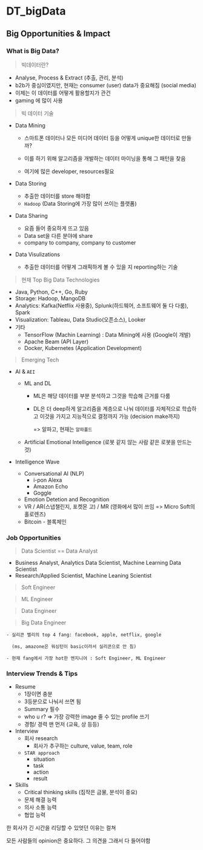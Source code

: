 # DT_bigData

## Big Opportunities & Impact

### What is Big Data?

> 빅데이터란?

- Analyse, Process & Extract (추출, 관리, 분석)
- b2b가 중심이였지만, 현재는 consumer (user) data가 중요해짐 (social media)
- 이제는 이 데이터를 어떻게 활용할지가 관건
- gaming 에 많이 사용



> 빅 데이터 기술

- Data Mining

  - 스마트폰 데이터나 모든 미디어 데이터 등을 어떻게 unique한 데이터로 만들까?

  - 이를 하기 위해 알고리즘을 개발하는 데이터 마이닝을 통해 그 패턴을 찾음

  - 여기에 많은 developer, resources필요

- Data Storing

  - 추출한 데이터를 store 해야함
  - `Hadoop` (Data Storing에 가장 많이 쓰이는 플랫폼)

- Data Sharing

  - 요즘 들어 중요하게 뜨고 있음
  - Data set을 다른 분야에 share
  - company to company, company to customer

- Data Visulizations

  - 추출한 데이터를 어떻게 그래픽하게 볼 수 있을 지 reporting하는 기술



> 현재 Top Big Data Technologies

- Java, Python, C++, Go, Ruby
- Storage: Hadoop, MangoDB
-  Analytics: Kafka(Netflix 사용중), Splunk(하드웨어, 소프트웨어 둘 다 다룸), Spark
- Visualization: Tableau, Data Studio(오픈소스), Looker
- 기타
  - TensorFlow (Machin Learning) : Data Mining에 사용 (Google이 개발)
  - Apache Beam (API Layer)
  - Docker, Kubernetes (Application Development)



> Emerging Tech

- AI & `AEI`

  - ML and DL

    - ML은 해당 데이터를 부분 분석하고 그것을 학습해 근거를 다룸

    - DL은 더 deep하게 알고리즘을 계층으로 나눠 데이터를 자체적으로 학습하고 이것을 가지고 지능적으로 결정까지 가능 (decision make까지)

      => 알파고, 현재는 `알파폴드`

  - Artificial Emotional Intelligence (로봇 같지 않는 사람 같은 로봇을 만드는 것)

- Intelligence Wave
  - Conversational AI (NLP)
    - i-pon Alexa
    - Amazon Echo
    - Goggle
  - Emotion Detetion and Recognition
  - VR / AR(스냅챌린지, 포켓몬 고) / MR (영화에서 많이 쓰임 => Micro Soft의 홀로렌즈)
  - Bitcoin - 블록체인



### Job Opportunities

> Data Scientist == Data Analyst

- Business Analyst, Analytics Data Scientist, Machine Learning Data Scientist
- Research/Applied Scientist, Machine Leaning Scientist

> Soft Engineer

> ML Engineer

> Data Engineer

> Big Data Engineer



```text
- 실리콘 벨리의 top 4 fang: facebook, apple, netflix, google

  (ms, amazone은 워싱턴이 basic이라서 실리콘으로 안 침)

- 현재 fang에서 가장 hot한 엔지니어 : Soft Engineer, ML Engineer
```



### Interview Trends & Tips

- Resume
  - 1장이면 충분
  - 3등분으로 나눠서 쓰면 됨
  - Summary 필수
  - who u r? => 가장 강력한 image 줄 수 있는 profile 쓰기
  - 경험/ 경력 맨 먼저 (교육, 상 등등)
- Interview
  - 회사 research
    - 회사가 추구하는 culture, value, team, role
  - `STAR approach`
    - situation
    - task
    - action
    - result
- Skills
  - Critical thinking skills (짐작은 금물, 분석이 중요)
  - 문제 해결 능력
  - 의사 소통 능력
  - 협업 능력



한 회사가 긴 시간을 리딩할 수 있엇던 이유는 컬쳐

모든 사람들의 opinion은 중요하다. 그 의견을 그래서 다 들어야함

